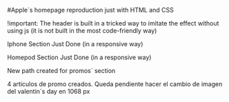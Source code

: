 #Apple´s homepage reproduction just with HTML and CSS

!important: The header is built in a tricked way to imitate the effect without using js (it is not built in the most code-friendly way)

Iphone Section Just Done (in a responsive way)

Homepod Section Just Done (in a responsive way)

New path created for promos´ section

4 articulos de promo creados. Queda pendiente hacer el cambio de imagen del valentin´s day en 1068 px
